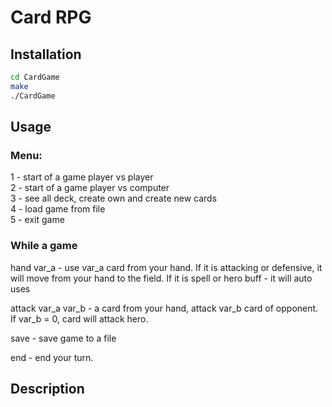 # Card RPG

## Installation

```bash
cd CardGame
make
./CardGame
```

## Usage
### Menu:
1 - start of a game player vs player\
2 - start of a game player vs computer\
3 - see all deck, create own and create new cards\
4 - load game from file\
5 - exit game

### While a game

hand var_a - use var_a card from your hand. If it is attacking or defensive, it will move from your hand to the field. If it is spell or hero buff - it will auto uses

attack var_a var_b - a card from your hand, attack var_b card of opponent. If var_b = 0, card will attack hero.

save - save game to a file

end - end your turn.

## Description

